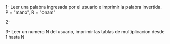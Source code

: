 1- Leer una palabra ingresada por el usuario e imprimir la palabra invertida. P = "mano", R = "onam"

2- 

3-  Leer un numero N del usuario, imprimir las tablas de multiplicacion desde 1 hasta N
